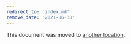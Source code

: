 ```yaml
---
redirect_to: 'index.md'
remove_date: '2021-06-30'
---
```


This document was moved to [another location](index.md).

<!-- This redirect file can be deleted after 2021-06-30. -->
<!-- Before deletion, see: https://docs.gitlab.com/ee/development/documentation/#move-or-rename-a-page -->
